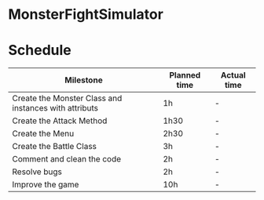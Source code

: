 # MonsterFightSimulator

# Schedule

| Milestone | Planned time | Actual time |
| --- | --- | --- |
| Create the Monster Class and instances with attributs | 1h | - |
| Create the Attack Method | 1h30 | - |
| Create the Menu | 2h30 | - |
| Create the Battle Class | 3h | - |
| Comment and clean the code | 2h | - |
| Resolve bugs | 2h | - |
| Improve the game | 10h | - |
